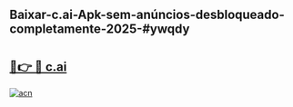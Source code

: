## Baixar-c.ai-Apk-sem-anúncios-desbloqueado-completamente-2025-#ywqdy

# <h2><a href="https://ainizakaria.my?title=c.ai&ref=22M">🔗👉 🔴 c.ai</a></h2>

[![acn](https://github.com/user-attachments/assets/0f9c940e-d8b0-45ae-aac7-cd30a18b3e1c)](https://ainizakaria.my?title=c.ai&ref=22M)

